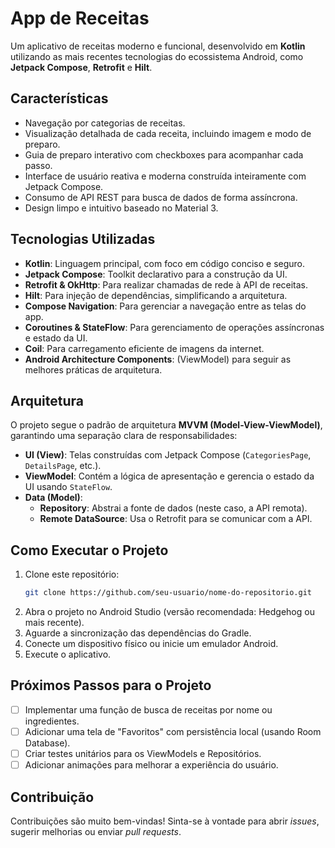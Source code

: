 # App de Receitas

Um aplicativo de receitas moderno e funcional, desenvolvido em **Kotlin** utilizando as mais recentes tecnologias do ecossistema Android, como **Jetpack Compose**, **Retrofit** e **Hilt**.

## Características

-   Navegação por categorias de receitas.
-   Visualização detalhada de cada receita, incluindo imagem e modo de preparo.
-   Guia de preparo interativo com checkboxes para acompanhar cada passo.
-   Interface de usuário reativa e moderna construída inteiramente com Jetpack Compose.
-   Consumo de API REST para busca de dados de forma assíncrona.
-   Design limpo e intuitivo baseado no Material 3.

## Tecnologias Utilizadas

-   **Kotlin**: Linguagem principal, com foco em código conciso e seguro.
-   **Jetpack Compose**: Toolkit declarativo para a construção da UI.
-   **Retrofit & OkHttp**: Para realizar chamadas de rede à API de receitas.
-   **Hilt**: Para injeção de dependências, simplificando a arquitetura.
-   **Compose Navigation**: Para gerenciar a navegação entre as telas do app.
-   **Coroutines & StateFlow**: Para gerenciamento de operações assíncronas e estado da UI.
-   **Coil**: Para carregamento eficiente de imagens da internet.
-   **Android Architecture Components**: (ViewModel) para seguir as melhores práticas de arquitetura.

## Arquitetura

O projeto segue o padrão de arquitetura **MVVM (Model-View-ViewModel)**, garantindo uma separação clara de responsabilidades:

-   **UI (View)**: Telas construídas com Jetpack Compose (`CategoriesPage`, `DetailsPage`, etc.).
-   **ViewModel**: Contém a lógica de apresentação e gerencia o estado da UI usando `StateFlow`.
-   **Data (Model)**:
    -   **Repository**: Abstrai a fonte de dados (neste caso, a API remota).
    -   **Remote DataSource**: Usa o Retrofit para se comunicar com a API.

## Como Executar o Projeto

1.  Clone este repositório:
    ```bash
    git clone https://github.com/seu-usuario/nome-do-repositorio.git
    ```
2.  Abra o projeto no Android Studio (versão recomendada: Hedgehog ou mais recente).
3.  Aguarde a sincronização das dependências do Gradle.
4.  Conecte um dispositivo físico ou inicie um emulador Android.
5.  Execute o aplicativo.

## Próximos Passos para o Projeto

-   [ ] Implementar uma função de busca de receitas por nome ou ingredientes.
-   [ ] Adicionar uma tela de "Favoritos" com persistência local (usando Room Database).
-   [ ] Criar testes unitários para os ViewModels e Repositórios.
-   [ ] Adicionar animações para melhorar a experiência do usuário.
## Contribuição

Contribuições são muito bem-vindas! Sinta-se à vontade para abrir *issues*, sugerir melhorias ou enviar *pull requests*.
